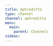 ```yaml
---
title: Aphreditto
type: channel
channel: aphreditto
menu:
  main:
    parent: Channels
videos:
---
```


